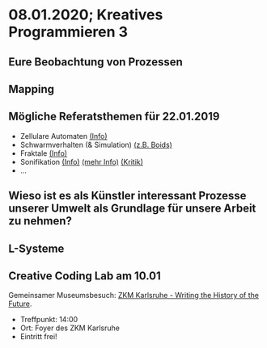 # 08.01.2020; Kreatives Programmieren 3

## Eure Beobachtung von Prozessen

## Mapping

## Mögliche Referatsthemen für 22.01.2019

* Zellulare Automaten [(Info)](https://home.uni-leipzig.de/physikdidaktik/PDF/Vortrag%20Zellul%c3%a4re%20Automaten_Aue_09_02_09.pdf)
* Schwarmverhalten (& Simulation) [(z.B. Boids)](http://www.red3d.com/cwr/boids/)
* Fraktale [(Info)](http://www.fraktalwelt.de/)
* Sonifikation [(Info)](http://www.sonifyer.org/) [(mehr Info)](https://sonification.de/son/) [(Kritik)](http://musiktexte.de/WebRoot/Store22/Shops/dc91cfee-4fdc-41fe-82da-0c2b88528c1e/MediaGallery/Saunders.pdf)
* ...

## Wieso ist es als Künstler interessant Prozesse unserer Umwelt als Grundlage für unsere Arbeit zu nehmen?

## L-Systeme

## Creative Coding Lab am 10.01

Gemeinsamer Museumsbesuch: [ZKM Karlsruhe - Writing the History of the Future](https://zkm.de/de/ausstellung/2019/02/writing-the-history-of-the-future).

* Treffpunkt: 14:00
* Ort: Foyer des ZKM Karlsruhe
* Eintritt frei!